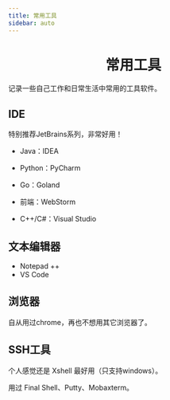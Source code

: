 ```yaml
---
title: 常用工具
sidebar: auto
---
```


<h1 align='center'>
    常用工具
</h1>
记录一些自己工作和日常生活中常用的工具软件。

## IDE

特别推荐JetBrains系列，非常好用！

- Java：IDEA
- Python：PyCharm
- Go：Goland
- 前端：WebStorm

- C++/C#：Visual Studio

## 文本编辑器

- Notepad ++
- VS Code

## 浏览器

自从用过chrome，再也不想用其它浏览器了。

## SSH工具

个人感觉还是 Xshell 最好用（只支持windows）。

用过 Final Shell、Putty、Mobaxterm。



